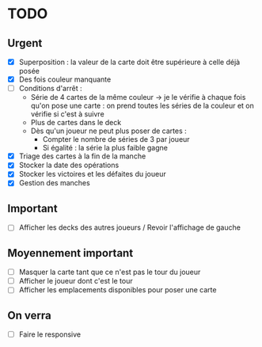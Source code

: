# TODO

## Urgent
- [x] Superposition : la valeur de la carte doit être supérieure à celle déjà posée
- [x] Des fois couleur manquante
- [ ] Conditions d'arrêt :
  - Série de 4 cartes de la même couleur → je le vérifie à chaque fois qu'on pose une carte : on prend toutes les séries de la couleur et on vérifie si c'est à suivre
  - Plus de cartes dans le deck
  - Dès qu'un joueur ne peut plus poser de cartes :
    - Compter le nombre de séries de 3 par joueur
    - Si égalité : la série la plus faible gagne
- [x] Triage des cartes à la fin de la manche
- [x] Stocker la date des opérations
- [x] Stocker les victoires et les défaites du joueur
- [x] Gestion des manches

## Important
- [ ] Afficher les decks des autres joueurs / Revoir l'affichage de gauche

## Moyennement important
- [ ] Masquer la carte tant que ce n'est pas le tour du joueur
- [ ] Afficher le joueur dont c'est le tour
- [ ] Afficher les emplacements disponibles pour poser une carte

## On verra
- [ ] Faire le responsive